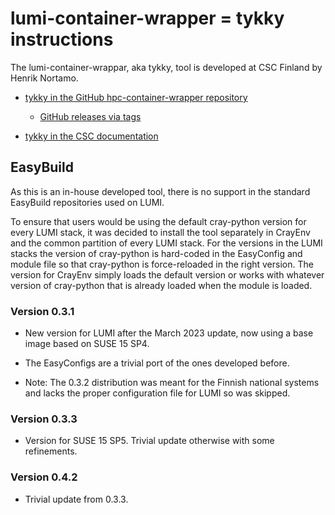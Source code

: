 # lumi-container-wrapper = tykky instructions

The lumi-container-wrappar, aka tykky, tool is developed at CSC
Finland by Henrik Nortamo. 

-   [tykky in the GitHub hpc-container-wrapper repository](https://github.com/CSCfi/hpc-container-wrapper)
    
    -   [GitHub releases via tags](https://github.com/CSCfi/hpc-container-wrapper/tags)

-   [tykky in the CSC documentation](https://docs.csc.fi/computing/containers/tykky/)


## EasyBuild

As this is an in-house developed tool, there is no support in the standard
EasyBuild repositories used on LUMI.

To ensure that users would be using the default cray-python version for
every LUMI stack, it was decided to install the tool separately in
CrayEnv and the common partition of every LUMI stack. For the versions
in the LUMI stacks the version of cray-python is hard-coded in the EasyConfig
and module file so that cray-python is force-reloaded in the right version.
The version for CrayEnv simply loads the default version or works with whatever
version of cray-python that is already loaded when the module is loaded.


### Version 0.3.1

-   New version for LUMI after the March 2023 update, now using a base image based
    on SUSE 15 SP4.

-   The EasyConfigs are a trivial port of the ones developed before.

-   Note: The 0.3.2 distribution was meant for the Finnish national systems and lacks
    the proper configuration file for LUMI so was skipped.


### Version 0.3.3

-   Version for SUSE 15 SP5. Trivial update otherwise with some refinements.


### Version 0.4.2

-   Trivial update from 0.3.3.
        